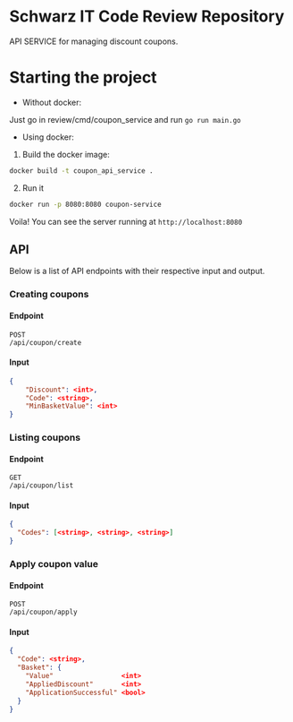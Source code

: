 # Schwarz IT Code Review Repository

API SERVICE for managing discount coupons. 

# Starting the project 

- Without docker: 

Just go in review/cmd/coupon_service and run `go run main.go`

- Using docker:

1. Build the docker image:

```sh
docker build -t coupon_api_service .
```

2. Run it 

```sh
docker run -p 8080:8080 coupon-service
```

Voila! You can see the server running at `http://localhost:8080`

## API

Below is a list of API endpoints with their respective input and output.

### Creating coupons

#### Endpoint

```
POST
/api/coupon/create
```

#### Input

```json
{
    "Discount": <int>,
    "Code": <string>,
    "MinBasketValue": <int>
}
```

### Listing coupons

#### Endpoint

```
GET
/api/coupon/list
```

#### Input

```json
{
  "Codes": [<string>, <string>, <string>]
}
```

### Apply coupon value

#### Endpoint

```
POST
/api/coupon/apply
```

#### Input

```json
{
  "Code": <string>,
  "Basket": {
    "Value"                 <int>
	"AppliedDiscount"       <int>
	"ApplicationSuccessful" <bool>
  }
}
```